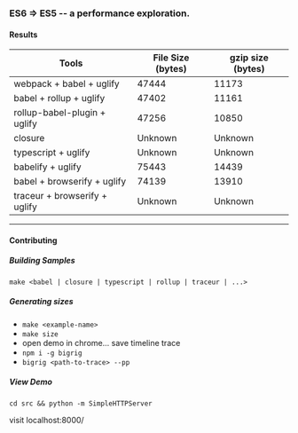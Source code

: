 ### ES6 => ES5 -- a performance exploration.

#### Results


| Tools                        | File Size (bytes) | gzip size (bytes) |
| -----------------------------|-------------------|-------------------|
| webpack + babel + uglify     | 47444             | 11173             |
| babel + rollup + uglify      | 47402             | 11161             |
| rollup-babel-plugin + uglify | 47256             | 10850             |
| closure                      | Unknown           | Unknown           |
| typescript + uglify          | Unknown           | Unknown           |
| babelify + uglify            | 75443             | 14439             |
| babel + browserify + uglify  | 74139             | 13910             |
| traceur + browserify + uglify| Unknown           | Unknown           |

--------------------------------


#### Contributing

##### Building Samples

`make <babel | closure | typescript | rollup | traceur | ...>`

##### Generating sizes

* `make <example-name>`
* `make size`
* open demo in chrome... save timeline trace
* `npm i -g bigrig`
* `bigrig <path-to-trace> --pp`

##### View Demo

`cd src && python -m SimpleHTTPServer`

visit localhost:8000/
